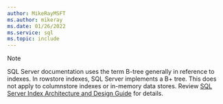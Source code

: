 ```yaml
---
author: MikeRayMSFT
ms.author: mikeray
ms.date: 01/26/2022
ms.service: sql
ms.topic: include
---
```


> [!NOTE]
> SQL Server documentation uses the term B-tree generally in reference to indexes. In rowstore indexes, SQL Server implements a B+ tree. This does not apply to columnstore indexes or in-memory data stores. Review [SQL Server Index Architecture and Design Guide](../relational-databases/sql-server-index-design-guide.md) for details.